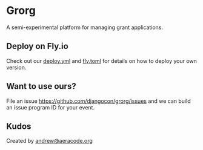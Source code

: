 # Grorg

A semi-experimental platform for managing grant applications.

## Deploy on Fly.io

Check out our [deploy.yml](https://github.com/djangocon/grorg/blob/main/.github/workflows/deploy.yml) and [fly.toml](https://github.com/djangocon/grorg/blob/main/fly.toml) for details on how to deploy your own version.

## Want to use ours?

File an issue https://github.com/djangocon/grorg/issues and we can build an issue program ID for your event. 

## Kudos 

Created by andrew@aeracode.org
